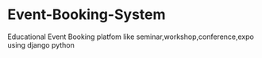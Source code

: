 # Event-Booking-System
Educational Event Booking platfom like seminar,workshop,conference,expo using django python
